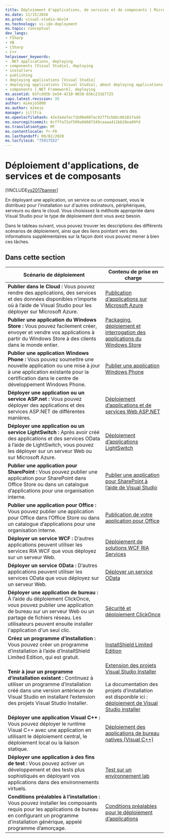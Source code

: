 ```yaml
---
title: Déploiement d’applications, de services et de composants | Microsoft Docs
ms.date: 11/15/2016
ms.prod: visual-studio-dev14
ms.technology: vs-ide-deployment
ms.topic: conceptual
dev_langs:
- FSharp
- VB
- CSharp
- C++
helpviewer_keywords:
- .NET applications, deploying
- components [Visual Studio], deploying
- installers
- publishing
- deploying applications [Visual Studio]
- deploying applications [Visual Studio], about deploying applications
- components [.NET Framework], deploying
ms.assetid: 63fcdd5b-2e54-4210-9038-65bc23167725
caps.latest.revision: 35
author: mikejo5000
ms.author: mikejo
manager: jillfra
ms.openlocfilehash: 42e3a4afec71b90a087ac927f5cbbbc0b181fadd
ms.sourcegitcommit: 6cfffa72af599a9d667249caaaa411bb28ea69fd
ms.translationtype: MT
ms.contentlocale: fr-FR
ms.lasthandoff: 09/02/2020
ms.locfileid: "75917552"
---
```

# <a name="deploying-applications-services-and-components"></a>Déploiement d'applications, de services et de composants
[!INCLUDE[vs2017banner](../includes/vs2017banner.md)]

En déployant une application, un service ou un composant, vous le distribuez pour l'installation sur d'autres ordinateurs, périphériques, serveurs ou dans le cloud. Vous choisissez la méthode appropriée dans Visual Studio pour le type de déploiement dont vous avez besoin.  
  
 Dans le tableau suivant, vous pouvez trouver les descriptions des différents scénarios de déploiement, ainsi que des liens pointant vers des informations supplémentaires sur la façon dont vous pouvez mener à bien ces tâches.  
  
## <a name="in-this-section"></a>Dans cette section  
  
|Scénario de déploiement|Contenu de prise en charge|  
|-------------------------|------------------------|  
|**Publier dans le Cloud :** Vous pouvez rendre des applications, des services et des données disponibles n’importe où à l’aide de Visual Studio pour les déployer sur Microsoft Azure.|[Publication d’applications sur Microsoft Azure](/visualstudio/deployment/quickstart-deploy-to-azure)|  
|**Publier une application du Windows Store :** Vous pouvez facilement créer, envoyer et vendre vos applications à partir du Windows Store à des clients dans le monde entier.|[Packaging, déploiement et interrogation des applications du Windows Store](https://msdn.microsoft.com/library/hh446593\(v=vs.85\).aspx)|  
|**Publier une application Windows Phone :** Vous pouvez soumettre une nouvelle application ou une mise à jour à une application existante pour la certification dans le centre de développement Windows Phone.|[Publier une application Windows Phone](https://developer.microsoft.com/)|  
|**Déployer une application ou un service ASP.net :** Vous pouvez déployer des applications et des services ASP.NET de différentes manières.|[Déploiement d’applications et de services Web ASP.NET](/aspnet/mvc/overview/deployment/)|  
|**Déployer une application ou un service LightSwitch :** Après avoir créé des applications et des services OData à l’aide de LightSwitch, vous pouvez les déployer sur un serveur Web ou sur Microsoft Azure.|[Déploiement d’applications LightSwitch](https://msdn.microsoft.com/library/4818d933-295c-4ecc-9148-7ad9ca28dcdb)|  
|**Publier une application pour SharePoint :** Vous pouvez publier une application pour SharePoint dans Office Store ou dans un catalogue d’applications pour une organisation interne.|[Publier une application pour SharePoint à l’aide de Visual Studio](https://msdn.microsoft.com/library/office/jj220044\(v=office.15\).aspx)|  
|**Publier une application pour Office :** Vous pouvez publier une application pour Office dans l’Office Store ou dans un catalogue d’applications pour une organisation interne.|[Publication de votre application pour Office](https://msdn.microsoft.com/library/office/fp123515.aspx)|  
|**Déployer un service WCF :** D’autres applications peuvent utiliser les services RIA WCF que vous déployez sur un serveur Web.|[Déploiement de solutions WCF RIA Services](https://msdn.microsoft.com/library/ff426912\(v=vs.91\).aspx)|  
|**Déployer un service OData :** D’autres applications peuvent utiliser les services OData que vous déployez sur un serveur Web.|[Déployer un service OData](https://msdn.microsoft.com/library/hh973447.aspx)|  
|**Déployer une application de bureau :** À l’aide du déploiement ClickOnce, vous pouvez publier une application de bureau sur un serveur Web ou un partage de fichiers réseau. Les utilisateurs peuvent ensuite installer l'application d'un seul clic.|[Sécurité et déploiement ClickOnce](../deployment/clickonce-security-and-deployment.md)|  
|**Créez un programme d’installation :** Vous pouvez créer un programme d’installation à l’aide d’InstallShield Limited Edition, qui est gratuit.|[InstallShield Limited Edition](../deployment/installshield-limited-edition.md)|  
|**Tenir à jour un programme d’installation existant :** Continuez à utiliser un programme d’installation créé dans une version antérieure de Visual Studio en installant l’extension des projets Visual Studio Installer.|[Extension des projets Visual Studio Installer](https://devblogs.microsoft.com/visualstudio/visual-studio-installer-projects-extension/)<br /><br /> La documentation des projets d’installation est disponible ici : [déploiement de Visual Studio installer](https://msdn.microsoft.com/library/2kt85ked\(v=vs.100\).aspx)|  
|**Déployer une application Visual C++ :** Vous pouvez déployer le runtime Visual C++ avec une application en utilisant le déploiement central, le déploiement local ou la liaison statique.|[Déploiement des applications de bureau natives (Visual C++)](/cpp/windows/deploying-native-desktop-applications-visual-cpp)|  
|**Déployer une application à des fins de test :** Vous pouvez activer un développement et des tests plus sophistiqués en déployant vos applications dans des environnements virtuels.|[Test sur un environnement lab](https://msdn.microsoft.com/library/14ba54c8-a158-4a6e-b00a-b00ae960feb8)|  
|**Conditions préalables à l’installation :** Vous pouvez installer les composants requis pour les applications de bureau en configurant un programme d’installation générique, appelé programme d’amorçage.|[Conditions préalables pour le déploiement d’applications](../deployment/application-deployment-prerequisites.md)|
